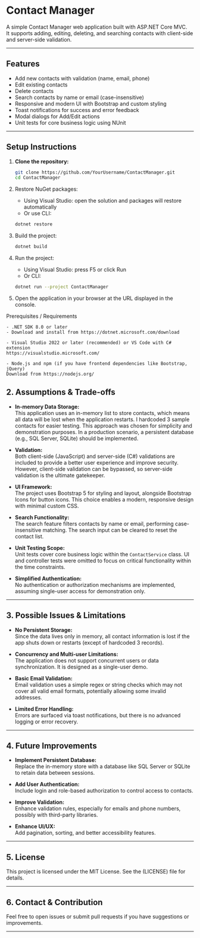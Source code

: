 # Contact Manager

A simple Contact Manager web application built with ASP.NET Core MVC.  
It supports adding, editing, deleting, and searching contacts with client-side and server-side validation.

---

## Features

- Add new contacts with validation (name, email, phone)
- Edit existing contacts
- Delete contacts
- Search contacts by name or email (case-insensitive)
- Responsive and modern UI with Bootstrap and custom styling
- Toast notifications for success and error feedback
- Modal dialogs for Add/Edit actions
- Unit tests for core business logic using NUnit

---

## Setup Instructions

1. **Clone the repository:**

   ```bash
   git clone https://github.com/YourUsername/ContactManager.git
   cd ContactManager
   
2. Restore NuGet packages:
    - Using Visual Studio: open the solution and packages will restore automatically  
    - Or use CLI:
    ```bash
    dotnet restore
    ```

3. Build the project:
    ```bash
    dotnet build
    ```

4. Run the project:
    - Using Visual Studio: press F5 or click Run  
    - Or CLI:
    ```bash
    dotnet run --project ContactManager
    ```
5. Open the application in your browser at the URL displayed in the console.

 Prerequisites / Requirements

    - .NET SDK 8.0 or later
    - Download and install from https://dotnet.microsoft.com/download

    - Visual Studio 2022 or later (recommended) or VS Code with C# extension
    https://visualstudio.microsoft.com/

    - Node.js and npm (if you have frontend dependencies like Bootstrap, jQuery)
    Download from https://nodejs.org/

## 2. Assumptions & Trade-offs

- **In-memory Data Storage:**  
  This application uses an in-memory list to store contacts, which means all data will be lost when the application restarts. I hardcoded 3 sample contacts for easier testing. This approach was chosen for simplicity and demonstration purposes. In a production scenario, a persistent database (e.g., SQL Server, SQLite) should be implemented.

- **Validation:**  
  Both client-side (JavaScript) and server-side (C#) validations are included to provide a better user experience and improve security. However, client-side validation can be bypassed, so server-side validation is the ultimate gatekeeper.

- **UI Framework:**  
  The project uses Bootstrap 5 for styling and layout, alongside Bootstrap Icons for button icons. This choice enables a modern, responsive design with minimal custom CSS.

- **Search Functionality:**  
  The search feature filters contacts by name or email, performing case-insensitive matching. The search input can be cleared to reset the contact list.

- **Unit Testing Scope:**  
  Unit tests cover core business logic within the `ContactService` class. UI and controller tests were omitted to focus on critical functionality within the time constraints.

- **Simplified Authentication:**  
  No authentication or authorization mechanisms are implemented, assuming single-user access for demonstration only.

---

## 3. Possible Issues & Limitations

- **No Persistent Storage:**  
  Since the data lives only in memory, all contact information is lost if the app shuts down or restarts (except of hardcoded 3 records).

- **Concurrency and Multi-user Limitations:**  
  The application does not support concurrent users or data synchronization. It is designed as a single-user demo.

- **Basic Email Validation:**  
  Email validation uses a simple regex or string checks which may not cover all valid email formats, potentially allowing some invalid addresses.

- **Limited Error Handling:**  
  Errors are surfaced via toast notifications, but there is no advanced logging or error recovery.

---

## 4. Future Improvements

- **Implement Persistent Database:**  
  Replace the in-memory store with a database like SQL Server or SQLite to retain data between sessions.

- **Add User Authentication:**  
  Include login and role-based authorization to control access to contacts.

- **Improve Validation:**  
  Enhance validation rules, especially for emails and phone numbers, possibly with third-party libraries.

- **Enhance UI/UX:**  
  Add pagination, sorting, and better accessibility features.

---

## 5. License

This project is licensed under the MIT License. See the (LICENSE) file for details.

---

## 6. Contact & Contribution

Feel free to open issues or submit pull requests if you have suggestions or improvements.

---

